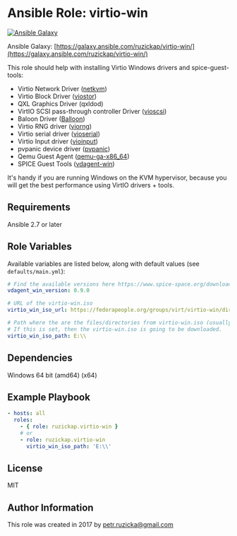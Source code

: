 # Ansible Role: virtio-win

[![Ansible Galaxy](https://img.shields.io/ansible/role/21593.svg)](https://galaxy.ansible.com/ruzickap/virtio-win/)

Ansible Galaxy: [https://galaxy.ansible.com/ruzickap/virtio-win/](https://galaxy.ansible.com/ruzickap/virtio-win/)

This role should help with installing Virtio Windows drivers
and spice-guest-tools:

* Virtio Network Driver ([netkvm](https://github.com/virtio-win/kvm-guest-drivers-windows/tree/master/NetKVM))
* Virtio Block Driver ([viostor](https://github.com/virtio-win/kvm-guest-drivers-windows/tree/master/viostor))
* QXL Graphics Driver (qxldod)
* VirtIO SCSI pass-through controller Driver ([vioscsi](https://github.com/virtio-win/kvm-guest-drivers-windows/tree/master/vioscsi))
* Baloon Driver ([Balloon](https://github.com/virtio-win/kvm-guest-drivers-windows/tree/master/Balloon))
* Virtio RNG driver ([viorng](https://github.com/virtio-win/kvm-guest-drivers-windows/tree/master/viorng))
* Virtio serial driver ([vioserial](https://github.com/virtio-win/kvm-guest-drivers-windows/tree/master/vioserial))
* Virtio Input driver ([vioinput](https://github.com/virtio-win/kvm-guest-drivers-windows/tree/master/vioinput))
* pvpanic device driver ([pvpanic](https://github.com/virtio-win/kvm-guest-drivers-windows/tree/master/pvpanic))
* Qemu Guest Agent ([qemu-ga-x86_64](https://wiki.libvirt.org/page/Qemu_guest_agent))
* SPICE Guest Tools ([vdagent-win](https://www.spice-space.org))

It's handy if you are running Windows on the KVM hypervisor, because you will
get the best performance using VirtIO drivers + tools.

## Requirements

Ansible 2.7 or later

## Role Variables

Available variables are listed below, along with default values
(see `defaults/main.yml`):

```yaml
# Find the available versions here https://www.spice-space.org/download/windows/vdagent/
vdagent_win_version: 0.9.0

# URL of the virtio-win.iso
virtio_win_iso_url: https://fedorapeople.org/groups/virt/virtio-win/direct-downloads/latest-virtio/virtio-win.iso

# Path where the are the files/directories from virtio-win.iso (usually CD-ROM).
# If this is set, then the virtio-win.iso is going to be downloaded.
virtio_win_iso_path: E:\\
```

## Dependencies

Windows 64 bit (amd64) (x64)

## Example Playbook

```yaml
- hosts: all
  roles:
    - { role: ruzickap.virtio-win }
    # or
    - role: ruzickap.virtio-win
      virtio_win_iso_path: 'E:\\'
```

## License

MIT

## Author Information

This role was created in 2017 by [petr.ruzicka@gmail.com](mailto:petr.ruzicka@gmail.com)
